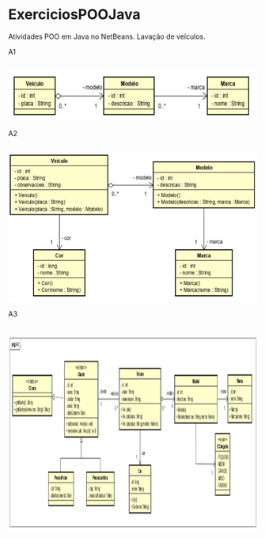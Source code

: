 # ExerciciosPOOJava
Atividades POO em Java no NetBeans. Lavação de veículos.

<p> A1 </p>
<br>
<img height="100" src="https://github.com/ifYanneelse/ExerciciosPOOJava/blob/c75ebbe7b8b68e4d52b17f4f9f00bf8afe77f9af/1.png" />
<br>



<p> A2 </p>
<br>
<img height="300" src="https://github.com/ifYanneelse/ExerciciosPOOJava/blob/c75ebbe7b8b68e4d52b17f4f9f00bf8afe77f9af/2.png" />
<br>



<p> A3 </p>
<br>
<img height="400" src="https://github.com/ifYanneelse/ExerciciosPOOJava/blob/c75ebbe7b8b68e4d52b17f4f9f00bf8afe77f9af/3.png" />
<br>
